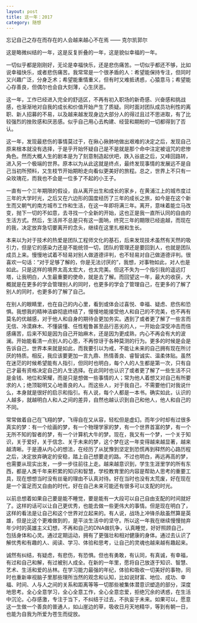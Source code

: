 ```yaml
---
layout: post
title: 这一年：2017
category: 随想
---
```

忘记自己之存在而存在的人会越来越心不在焉 —— 克尔凯郭尔

这是略微纠结的一年，这是反复折叠的一年，这是貌似幸福的一年。

一切似乎都是刚刚好，无论是幸福快乐，还是悲伤痛苦。一切似乎都还不够，比如说幸福快乐，或者悲伤痛苦。我常常是一个很矛盾的人：希望能保持专注，但同时又兴趣广泛，分身乏术；希望能重情重义，但有时又难抵诱惑，心猿意马；希望能心存善良，但偶尔也会自大刻薄，心生厌恶。

这一年，工作已经进入完全的舒适区，不再有初入职场的新奇感、兴奋感和挑战感，也渐渐地对自我的成长和价值开始产生了质疑。同时面对团队成员功利性的离职、新人招募的不易，以及越来越发现身边大部分人的得过且过不思进取，有了比较强烈的挫败感和厌恶感。似乎自己用心去构建、经营和期盼的一切都得到了否认。

这一年，发现最悲伤的事情莫过于，在揪心揪肺地做出艰难的决定之后，发现自己原来根本就没有选择，于是乎开始怀疑自己是不是就是那个命中注定被诅咒的悲惨角色。然而大概人生的剧本是为了刻意制造起伏吧，跌入谷底之后，又峰回路转，进入另一个极端的世界。原本以为从此这就是终点，最终发现事情的发展远不是自己当初所预料，又生枝节开始期盼走向看似更美好的旅程。总之，世界上不只有一朵玫瑰花，而我也不会是一位多了不起的小王子。

一直有一个三年期限的假设，自从离开出生和成长的家乡，在黄浦江上的城市度过三年的大学时光，之后又在六边形的国度经历了三年的成长之旅，如今是在这个新生而又朝气的南方城市工作和生活，在这一年即将满三年。离开，意味着能立马改变，抛下一切的不如意，去寻找一个全新的开始，这也正是我一直所认同的自由的生活方式。然后，生活并不总是只有这一面呐，终究三年的期限已经逾越，而现在的我，决定放弃急切要离开的念头，继续在这里扎根和生长。

本来以为对于技术的热爱是团队工程师文化的基石，后来发现技术虽然有天然的吸引力，但是它的感染力还是不能统领一切，团队的管理还是要回到人，也就是团队成员上来。慢慢地试着不轻易对别人做道德评判，也不轻易对自己做道德评判。很喜欢一句话：“对于足够了解的，你是无法讨厌的”，我想，对事物如此，对人也是如此。只是这样的境界太高太宏大，也太完美。但这不失为一个指引我的遥远灯塔，让我明白，人生最重要的使命，就是去了解。而回望这一年，最大的收获，大概就是在更多的学会管理别人的同时，也更多的学会了管理自己，在更多的了解了别人的同时，也更多的了解了自己。

在别人的眼睛里，也在自己的内心里，看到或体会过喜悦、幸福、疑虑、悲伤和恐惧。我想我的精神洁癖彻底终结了，慢慢地能接受他人和自己的不完美，也不再有莫名的优越感，对于他人和自身的期待会更加务实。遇到了或者更了解了一些言而无信、冷漠麻木、不懂装懂、任性粗鲁甚至品行恶劣的人，一开始会深受冲击而倍感痛苦，后来不知是因为自己开始麻木，还是因为更成熟，内心不再会有大的波澜。开始能看清一点别人的心思，不再惊讶于各种莫测的行为。更多的时候是会是告诉自己，世界本来就是如此，而我要引以为戒，不能让未来的自己拥有现在所讨厌的特质。相反，我应该要更加一言九鼎、热情善良、睿智诚实、温柔体贴。虽然在迷茫的时候希望能有人指引，但同时也明白，每个人的人生都是第一次，只有自己才最有资格决定自己的人生选择。在此同时也认识了或者更了解了一些生活不只是金钱、地位和荣耀，而是只是想做一些事情的人；常为他人着想又对自己有所要求的人；绝顶聪明又心地善良的人。而这些人，对于我自己，不需要他们对我说什么，本身就是很好的启示和指引。有人说，每个人都是一本书。确实如此，认识的人越多，就越明白人和人之间的差异，自然也越认识到自己和他人，他人和自己的不同。


常常做着自己在飞翔的梦，飞得自在又从容，轻松但是虚幻。而年少时却有过很多真实的梦：有一个绘画的梦，有一个物理学家的梦，有一个世界首富的梦，有一个无所不知的智者的梦，有一个计算机大牛的梦。现在，我又有一个梦，一个关于知识，关于爱好，关于信念、关于未来的梦，这个梦在这一年变得越来越显著，越来越清晰。于是遵从内心的想法，在经历了从犹豫到坚定到恐慌再到释然的心路历程之后，决定放弃确定的安稳，踏上自己想要走的路。不过也明白，再远再高的梦，也需要从现实出发，一步一步往前往上走。越来越意识到，学生生涯里学的所有东西，都是人类千年来积累的知识和智慧，学校教育里的内容是帮助人思考的重要工具，现在想想当时没有丝毫的理由不认真对待。好在当时也没有太荒废，好在现在是一个富足而又自由的时代，好在自己未来可能还有很多可以支配的时光。


以前总想着如果自己要是能不睡觉，要是能有一大段可以自己自由支配的时间就好了。这样的话可以让自己更优秀，也能去做一些更伟大的事情。但是现在明白了，这样的看法是让自己和这个世界对立起来的。有人说，战场上冲锋杀敌虽然算是英雄，但是比这个更难做到的，是平淡生活中的坚守。所以这一年我在继续慢慢抛弃年少时的英雄主义幻想，不再和自己的DNA做抗争，认真睡觉，好好照顾自己，包括身体和心灵。通过定期运动，拥有了更强壮和相对健康的身体。通过去认识了解优秀和有趣的人、阅读、学习、体验和思考，让自己的灵魂也越来越有趣起来。


诚然有纠结，有疑虑，有悲伤，有恐惧。但也有勇敢，有认同，有真诚，有幸福，有过和自己和解，有过被别人成全。在新的一年里，愿将自己放逐于知识、智慧、艺术、生活和爱的丛林。在学习能力最强的年纪，体验和吸收一切美好的事物，同时也重新审视脑子里那些理所当然的观念和认知，比如说财富、地位、成功、幸福、时间、人与人之间的关系和距离等等一切那些被集体潜意识塑造的部分，深度地思考。全心全意学习，全心全意工作，全心全意恋爱，拒绝冗余的诱惑，在生活中沉沦。心存感激，专注于当下，不纠结于过去，不执妄于未来。如果可以，愿意这一生做一个善良的普通人，如山崖边的草，吸收日月天地精华，等到有朝一日，也能为自我为所爱为苍生而绽放。